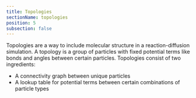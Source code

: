 ```yaml
---
title: Topologies
sectionName: topologies
position: 5
subsection: false
---
```


Topologies are a way to include molecular structure in a reaction-diffusion simulation. 
A topology is a group of particles with fixed potential terms like bonds and angles between certain particles. 
Topologies consist of two ingredients:
- A connectivity graph between unique particles
- A lookup table for potential terms between certain combinations of particle types
